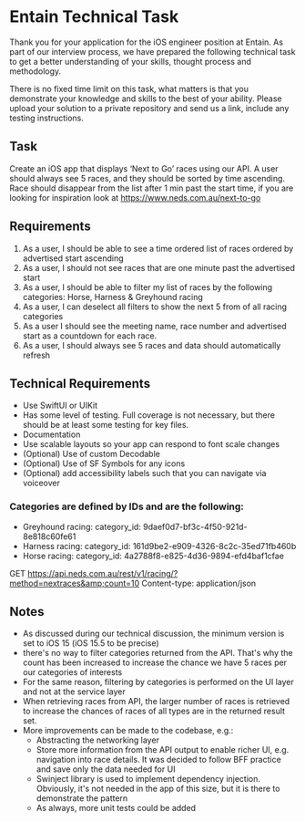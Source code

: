 # Entain Technical Task
Thank you for your application for the iOS engineer position at Entain. As part of our interview process, we
have prepared the following technical task to get a better understanding of your skills, thought process and
methodology.

There is no fixed time limit on this task, what matters is that you demonstrate your knowledge and skills to
the best of your ability. Please upload your solution to a private repository and send us a link, include any
testing instructions.
## Task
Create an iOS app that displays ‘Next to Go’ races using our API.
A user should always see 5 races, and they should be sorted by time ascending. Race should disappear
from the list after 1 min past the start time, if you are looking for inspiration look at
https://www.neds.com.au/next-to-go
## Requirements
1. As a user, I should be able to see a time ordered list of races ordered by advertised start ascending
2. As a user, I should not see races that are one minute past the advertised start
3. As a user, I should be able to filter my list of races by the following categories: Horse, Harness &amp;
Greyhound racing
4. As a user, I can deselect all filters to show the next 5 from of all racing categories
5. As a user I should see the meeting name, race number and advertised start as a countdown for
each race.
6. As a user, I should always see 5 races and data should automatically refresh

## Technical Requirements
- Use SwiftUI or UIKit
- Has some level of testing. Full coverage is not necessary, but there should be at least some testing
for key files.
- Documentation
- Use scalable layouts so your app can respond to font scale changes
- (Optional) Use of custom Decodable
- (Optional) Use of SF Symbols for any icons
- (Optional) add accessibility labels such that you can navigate via voiceover

### Categories are defined by IDs and are the following:
- Greyhound racing: category_id: 9daef0d7-bf3c-4f50-921d-8e818c60fe61
- Harness racing: category_id: 161d9be2-e909-4326-8c2c-35ed71fb460b
- Horse racing: category_id: 4a2788f8-e825-4d36-9894-efd4baf1cfae

GET https://api.neds.com.au/rest/v1/racing/?method=nextraces&amp;count=10
Content-type: application/json

## Notes
- As discussed during our technical discussion, the minimum version is set to iOS 15 (iOS 15.5 to be precise)
- there's no way to filter categories returned from the API. That's why the count has been increased to increase the chance we have 5 races per our categories of interests
- For the same reason, filtering by categories is performed on the UI layer and not at the service layer
- When retrieving races from API, the larger number of races is retrieved to increase the chances of races of all types are in the returned result set. 
- More improvements can be made to the codebase, e.g.:
    - Abstracting the networking layer
    - Store more information from the API output to enable richer UI, e.g. navigation into race details. It was decided to follow BFF practice and save only the data needed for UI
    - Swinject library is used to implement dependency injection. Obviously, it's not needed in the app of this size, but it is there to demonstrate the pattern
    - As always, more unit tests could be added
    